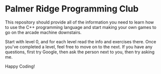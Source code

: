 # Palmer Ridge Programming Club

This repository should provide all of the information you need to
learn how to use the C++ programming language and start making your
own games to go on the arcade machine downstairs.

Start with level 0, and for each level read the info and exercises there.
Once you've completed a level, feel free to move on to the next.
If you have any questions, first try Google, then ask the person next to you,
then try asking me.

Happy Coding!

